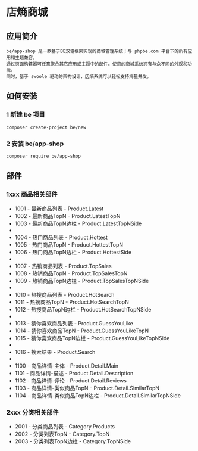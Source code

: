 # 店熵商城

## 应用简介

    be/app-shop 是一款基于BE双驱框架实现的商城管理系统；与 phpbe.com 平台下的所有应用和主题兼容。
    通过页面构建器可任意聚合其它应用或主题中的部件。使您的商城系统拥有与众不同的外观和功能。
    同时，基于 swoole 驱动的架构设计，店熵系统可以轻松支持海量并发。


## 如何安装

### 1 新建 be 项目

    composer create-project be/new

### 2 安装 be/app-shop

    composer require be/app-shop




## 部件

### 1xxx 商品相关部件
* 1001 - 最新商品列表 - Product.Latest
* 1002 - 最新商品TopN - Product.LatestTopN
* 1003 - 最新商品TopN边栏 - Product.LatestTopNSide
* 
* 1004 - 热门商品列表 - Product.Hottest
* 1005 - 热门商品TopN - Product.HottestTopN
* 1006 - 热门商品TopN边栏 - Product.HottestSide
* 
* 1007 - 热销商品列表 - Product.TopSales
* 1008 - 热销商品TopN - Product.TopSalesTopN
* 1009 - 热销商品TopN边栏 - Product.TopSalesTopNSide
* 
* 1010 - 热搜商品列表 - Product.HotSearch
* 1011 - 热搜商品TopN - Product.HotSearchTopN
* 1012 - 热搜商品TopN边栏 - Product.HotSearchTopNSide
* 
* 1013 - 猜你喜欢商品列表 - Product.GuessYouLike
* 1014 - 猜你喜欢商品TopN - Product.GuessYouLikeTopN
* 1015 - 猜你喜欢商品TopN边栏 - Product.GuessYouLikeTopNSide
* 
* 1016 - 搜索结果 - Product.Search
* 
* 1100 - 商品详情-主体 - Product.Detail.Main
* 1101 - 商品详情-描述 - Product.Detail.Description
* 1102 - 商品详情-评论 - Product.Detail.Reviews
* 1103 - 商品详情-类似商品TopN - Product.Detail.SimilarTopN
* 1104 - 商品详情-类似商品TopN边栏 - Product.Detail.SimilarTopNSide

### 2xxx 分类相关部件
* 2001 - 分类商品列表 - Category.Products
* 2002 - 分类列表TopN - Category.TopN
* 2003 - 分类列表TopN边栏 - Category.TopNSide

